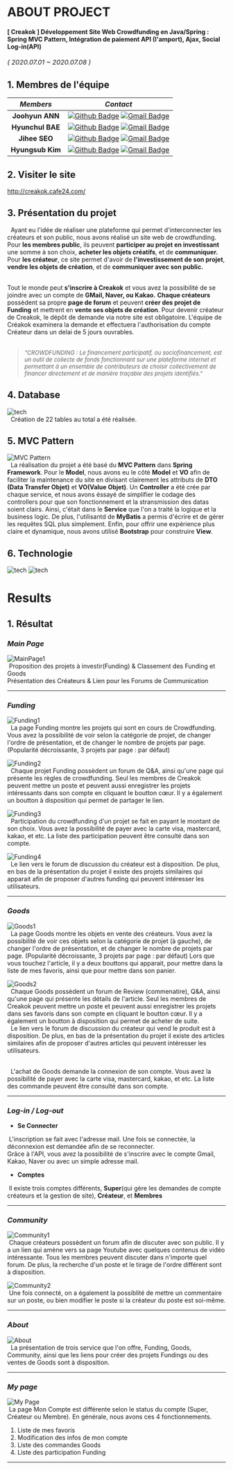 # ABOUT PROJECT
#### [ Creakok ] Développement Site Web Crowdfunding en Java/Spring : Spring MVC Pattern, Intégration de paiement API (I'amport), Ajax, Social Log-in(API)
<span style="font-size:15px">*( 2020.07.01 ~ 2020.07.08 )*</span>


## 1. Membres de l'équipe

|*Members*|*Contact*|
|:---:|---|
|**Joohyun ANN**|[![Github Badge](https://img.shields.io/badge/-Github-000?style=flat-square&logo=Github&logoColor=white)](http://github.com/catwithhumanface) [![Gmail Badge](https://img.shields.io/badge/-annjh11@gmail.com-c14438?style=flat-square&logo=Gmail&logoColor=white&link=mailto:annjh11@gmail.com)](mailto:annjh11@gmail.com)|
|**Hyunchul BAE**|[![Github Badge](https://img.shields.io/badge/-Github-000?style=flat-square&logo=Github&logoColor=white)](http://github.com/daumch) [![Gmail Badge](https://img.shields.io/badge/-daumhch2@gmail.com-c14438?style=flat-square&logo=Gmail&logoColor=white&link=mailto:daumhch2@gmail.com)](mailto:daumhch2@gmail.com)|
|**Jihee SEO**|[![Github Badge](https://img.shields.io/badge/-Github-000?style=flat-square&logo=Github&logoColor=white)](https://github.com/OngSil) [![Gmail Badge](https://img.shields.io/badge/-ehdrhelr@gmail.com-c14438?style=flat-square&logo=Gmail&logoColor=white&link=mailto:ehdrhelr@gmail.com)](mailto:ehdrhelr@gmail.com)|
|**Hyungsub Kim**|[![Github Badge](https://img.shields.io/badge/-Github-000?style=flat-square&logo=Github&logoColor=white)](https://github.com/ehdrhelr) [![Gmail Badge](https://img.shields.io/badge/-ehdrhelr@gmail.com-c14438?style=flat-square&logo=Gmail&logoColor=white&link=mailto:ehdrhelr@gmail.com)](mailto:ehdrhelr@gmail.com)|

## 2. Visiter le site
http://creakok.cafe24.com/

   
## 3. Présentation du projet
&nbsp; Ayant eu l'idée de réaliser une plateforme qui permet d'interconnecter les créateurs et son public, nous avons réalisé un site web de crowdfunding.
Pour **les membres public**, ils peuvent **participer au projet en investissant** une somme à son choix, **acheter les objets créatifs**, et de **communiquer.** 
Pour **les créateur**, ce site permet d'avoir de **l'investissement de son projet**, **vendre les objets de création**, et de **communiquer avec son public.** <br><br>

Tout le monde peut **s'inscrire à Creakok** et vous avez la possibilité de se joindre avec un compte de **GMail, Naver, ou Kakao.**
**Chaque créateurs** possèdent sa propre **page de forum** et peuvent **créer des projet de Funding** et mettrent en **vente ses objets de création**.
Pour devenir créateur de Creakok, le dépôt de demande via notre site est obligatoire.
L'équipe de Créakok examinera la demande et effectuera l'authorisation du compte Créateur dans un delai de 5 jours ouvrables.<br><br>

> <span style="font-size:13px">*"CROWDFUNDING : Le financement participatif, ou sociofinancement, est un outil de collecte de fonds fonctionnant sur une plateforme 
internet et permettant à un ensemble de contributeurs de choisir collectivement de financer directement et de manière traçable des projets identifiés."*<br></span>

## 4. Database
![tech](md_imgs/db.png)
<br>
&nbsp; Création de 22 tables au total a été réalisée. 


## 5. MVC Pattern
![MVC Pattern](md_imgs/mvc.png)
<br>
&nbsp; La réalisation du projet a été basé du **MVC Pattern** dans **Spring Framework**. 
Pour le **Model**, nous avons eu le côté **Model** et **VO** afin de faciliter la maintenance du site en divisant clairement les attributs de **DTO (Data Transfer Objet)** et **VO(Value Objet)**.
Un **Controller** a été crée par chaque service, et nous avons éssayé de simplifier le codage des controllers pour que son fonctionnement et la stransmission des datas soient clairs.
Ainsi, c'était dans le **Service** que l'on a traité la logique et la business logic. De plus, l'utilisantd de **MyBatis** a permis d'écrire et de gérer les requêtes SQL plus simplement.
Enfin, pour offrir une expérience plus claire et dynamique, nous avons utilisé **Bootstrap** pour construire **View**.


## 6. Technologie 
![tech](md_imgs/tech1.png)
![tech](md_imgs/tech2.png)

# Results
## 1. Résultat
### *Main Page*
  
![MainPage1](md_imgs/main1.gif)
<br>
&nbsp;Proposition des projets à investir(Funding) & Classement des Funding et Goods<br>Présentation des Créateurs & Lien pour les Forums de Communication 

---

### *Funding*
![Funding1](md_imgs/Funding1.gif)
<br>
&nbsp; La page Funding montre les projets qui sont en cours de Crowdfunding. 
Vous avez la possibilité de voir selon la catégorie de projet, de changer l'ordre de présentation, et de changer le nombre de projets par page. (Popularité décroissante, 3 projets par page : par défaut)



![Funding2](md_imgs/Funding2.gif)
<br>
&nbsp; Chaque projet Funding possèdent un forum de Q&A, ainsi qu'une page qui présente les règles de crowdfunding. Seul les membres de Creakok peuvent mettre un poste et peuvent aussi enregistrer les projets intéressants 
dans son compte en cliquant le boutton cœur. Il y a également un boutton à disposition qui permet de partager le lien.


![Funding3](md_imgs/Funding3.gif)
<br>
&nbsp; Participation du crowdfunding d'un projet se fait en payant le montant de son choix. Vous avez la possibilité de payer avec la carte visa, mastercard, kakao, 
et etc. La liste des participation peuvent être consulté dans son compte.


![Funding4](md_imgs/Funding4.gif)
<br>
&nbsp; Le lien vers le forum de discussion du créateur est à disposition. De plus, en bas de la présentation du projet il existe des projets similaires qui apparait afin de proposer d'autres funding qui peuvent
intéresser les utilisateurs.

---


### *Goods*
![Goods1](md_imgs/goods1.gif)
<br>
&nbsp; La page Goods montre les objets en vente des créateurs.
Vous avez la possibilité de voir ces objets selon la catégorie de projet (à gauche), de changer l'ordre de présentation, et de changer le nombre de projets par page. (Popularité décroissante, 3 projets par page : par défaut)
Lors que vous touchez l'article, il y a deux bouttons qui apparait, pour mettre dans la liste de mes favoris, ainsi que pour mettre dans son panier.



![Goods2](md_imgs/goods2.gif)
<br>
&nbsp; Chaque Goods possèdent un forum de Review (commenatire), Q&A, ainsi qu'une page qui présente les détails de l'article. 
Seul les membres de Creakok peuvent mettre un poste et peuvent aussi enregistrer les projets dans ses favoris
dans son compte en cliquant le boutton cœur. Il y a également un boutton à disposition qui permet de acheter de suite. 
<br>
&nbsp; Le lien vers le forum de discussion du créateur qui vend le produit est à disposition. De plus, en bas de la présentation du projet il existe des articles similaires afin de proposer d'autres articles qui peuvent
intéresser les utilisateurs.

<br>
&nbsp; L'achat de Goods demande la connexion de son compte. Vous avez la possibilité de payer avec la carte visa, mastercard, kakao, 
et etc. La liste des commande peuvent être consulté dans son compte.

---

### *Log-in / Log-out*


 - **Se Connecter**
 

 &nbsp;L'inscription se fait avec l'adresse mail. Une fois se connectée, la déconnexion est demandée afin de se reconnecter.<br>Grâce à l'API, vous avez la possibilité de s'inscrire avec le compte Gmail, Kakao, Naver ou avec un simple adresse mail.<br>
 
 - **Comptes**
 
  &nbsp;Il existe trois comptes différents, **Super**(qui gère les demandes de compte créateurs et la gestion de site), **Créateur**, et **Membres**
  
---


### *Community*
![Community1](md_imgs/Community1.gif)
<br>
&nbsp;Chaque créateurs possèdent un forum afin de discuter avec son public. Il y a un lien qui amène vers sa page Youtube avec quelques contenus de vidéo intéressante.
Tous les membres peuvent discuter dans n'importe quel forum. De plus, la recherche d'un poste et le tirage de l'ordre différent sont à disposition.


![Community2](md_imgs/Community2.gif)
<br>
&nbsp;Une fois connecté, on a également la possiblité de mettre un commentaire sur un poste, ou bien modifier le poste si la créateur du poste est soi-même.


---

### *About*

![About](md_imgs/about.gif)
<br>
&nbsp; La présentation de trois service que l'on offre, Funding, Goods, Community, ainsi que les liens pour créer des projets Fundings ou des ventes de Goods sont à disposition.

---

### *My page*
![My Page](md_imgs/mypage.gif)
<br>
&nbsp;La page Mon Compte est différente selon le status du compte (Super, Créateur ou Membre). En générale, nous avons ces 4 fonctionnements.<br>
  1. Liste de mes favoris
  2. Modification des infos de mon compte
  3. Liste des commandes Goods
  4. Liste des participation Funding
  
---

